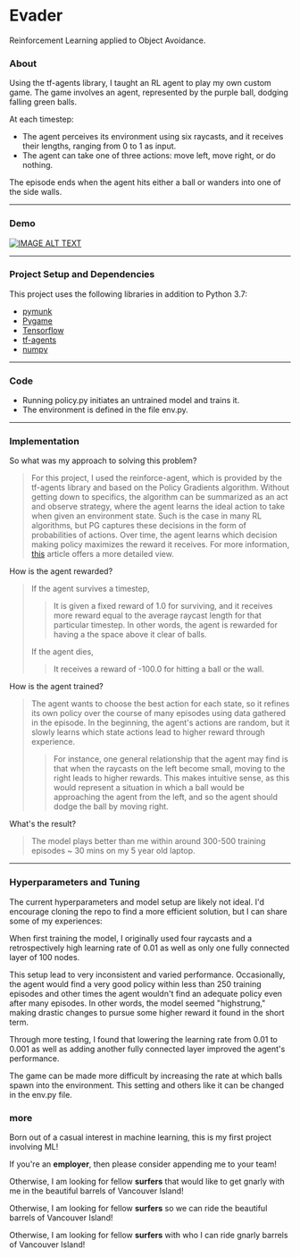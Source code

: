 # Evader
Reinforcement Learning applied to Object Avoidance.

### About


Using the tf-agents library, I taught an RL agent
to play my own custom game. The game involves an agent,
represented by the purple ball, dodging falling green balls.

At each timestep:

- The agent perceives its environment using six raycasts,
and it receives their lengths, ranging from 0 to 1 as input.
- The agent can take one of three actions: move left, move right, or do nothing.

The episode ends when the agent hits either a ball or wanders into
one of the side walls.

---
### Demo

[![IMAGE ALT TEXT](http://img.youtube.com/vi/REAGR_nghRY/0.jpg)](http://www.youtube.com/watch?v=REAGR_nghRY "Evader Demo")

---

### Project Setup and Dependencies

This project uses the following libraries in addition to Python 3.7:

- [pymunk](http://www.pymunk.org/en/latest/)
- [Pygame](https://www.pygame.org/wiki/GettingStarted)
- [Tensorflow](https://www.tensorflow.org/)
- [tf-agents](https://www.tensorflow.org/agents)
- [numpy](https://numpy.org/)

---

### Code
- Running policy.py initiates an untrained model and trains it.
- The environment is defined in the file env.py.

---

### Implementation

So what was my approach to solving this problem?
> For this project, I used the reinforce-agent, which is
> provided by the tf-agents library and based on
> the Policy Gradients algorithm. Without getting down to
> specifics, the algorithm can be summarized as an
> act and observe strategy, where the agent learns the ideal action to
> take when given an environment state. Such is the case in many RL
> algorithms, but PG captures these decisions in the form of
> probabilities of actions. Over time, the agent learns which decision
> making policy maximizes the reward it receives. For more information,
> [this](https://towardsdatascience.com/policy-gradients-in-a-nutshell-8b72f9743c5d)
> article offers a more detailed view.

How is the agent rewarded?

> If the agent survives a timestep,
> > It is given a fixed reward of 1.0 for surviving,
> > and it receives more reward equal to the average raycast length for
> > that particular timestep. In other words, the agent is rewarded
> > for having a the space above it clear of balls.
>
> If the agent dies,
> > It receives a reward of -100.0 for hitting a ball or the wall.

How is the agent trained?
> The agent wants to choose the best action for each state, so it
> refines its own policy over the course of many episodes using data
> gathered in the episode. In the
> beginning, the agent's actions are
> random, but it slowly learns which state actions lead to higher reward
> through experience.
>
> > For instance, one general relationship that the agent may find is
> > that when the raycasts on the left become small, moving to the right
> > leads to higher rewards. This makes intuitive sense, as this would
> > represent a situation in which a ball would be approaching the agent
> > from the left, and so the agent should dodge the ball by moving
> > right.

What's the result?
> The model plays better than me within around
> 300-500 training episodes ~ 30 mins on my 5 year old laptop.
---

### Hyperparameters and Tuning

The current hyperparameters and model setup are likely not ideal.
I'd encourage cloning the repo to find a more efficient solution,
but I can share some of my experiences:

When first training the model, I originally used four raycasts
and a retrospectively high learning rate of 0.01 as well as
only one fully connected layer of 100 nodes.

This setup lead to very inconsistent and varied performance.
Occasionally, the agent would find a very good policy within
less than 250 training episodes and other times the
agent wouldn't find an adequate policy even after many episodes.
In other words, the model seemed "highstrung," making drastic
changes to pursue some higher reward it found in the short term.

Through more testing, I found that lowering the learning rate from
0.01 to 0.001 as well as adding another fully connected layer improved
the agent's performance.

The game can be made more difficult by increasing the rate at which
balls spawn into the environment. This setting and others like it can
be changed in the env.py file.

### more
Born out of a casual interest in machine learning, this is my
first project involving ML!

If you're an **employer**, then please consider appending me to your team!

Otherwise, I am looking for fellow **surfers** that would like to get gnarly
with me in the beautiful barrels of Vancouver Island!

Otherwise, I am looking for fellow **surfers** so we can ride
the beautiful barrels of Vancouver Island!

Otherwise, I am looking for fellow **surfers** with who I can
ride gnarly barrels of Vancouver Island!
